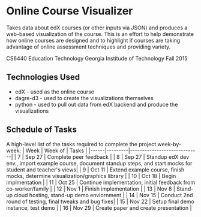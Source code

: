 # Online Course Visualizer 
Takes data about edX courses (or other inputs via JSON) and produces a web-based visualization of the course. This is an effort to help demonstrate how online courses are designed and to highlight if courses are taking advantage of online assessment techniques and providing variety.

CS6440 Education Technology
Georgia Institude of Technology
Fall 2015

## Technologies Used
* edX - used as the online course 
* dagre-d3 - used to create the visualizations themselves
* python - used to pull out data from edX backend and produce the visualizations

## Schedule of Tasks
A high-level list of the tasks required to complete the project week-by-week:
| Week | Week of | Tasks                       |
|------|---------|-----------------------------|
|  7   | Sep 27  | Complete peer feedback |
|  8   | Sep 27  | Standup edX dev env., import example course, document standup steps, and start mocks for student and teacher's views|
|  9   | Oct 11  | Extend example course, finish mocks, determine visualization/graphics library |
|  10  | Oct 18  | Begin implmentation |
|  11  | Oct 25  | Continue implementation, initial feedback from co-worker/family |
|  12  | Nov  1  | Finish implementation |
|  13  | Nov  8  | Stand-up cloud hosting, stand-up demo enviornment |
|  14  | Nov 15  | Conduct 2nd round of testing, final tweaks and bug fixes|
|  15  | Nov 22  | Setup final demo instance, test demo |
|  16  | Nov 29  | Create paper and create presentation |
